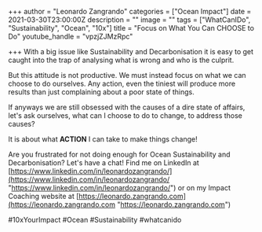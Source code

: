 +++
author = "Leonardo Zangrando"
categories = ["Ocean Impact"]
date = 2021-03-30T23:00:00Z
description = ""
image = ""
tags = ["WhatCanIDo", "Sustainability", "Ocean", "10x"]
title = "Focus on What You Can CHOOSE to Do"
youtube_handle = "vpzjZJMzRpc"

+++
With a big issue like Sustainability and Decarbonisation it is easy to get caught into the trap of analysing what is wrong and who is the culprit. 

But this attitude is not productive. We must instead focus on what we can choose to do ourselves. Any action, even the tiniest will produce more results than just complaining about a poor state of things. 

If anyways we are still obsessed with the causes of a dire state of affairs, let's ask ourselves, what can I choose to do to change, to address those causes? 

It is about what **ACTION** I can take to make things change! 

Are you frustrated for not doing enough for Ocean Sustainability and Decarbonisation? Let's have a chat! Find me on LinkedIn at [https://www.linkedin.com/in/leonardozangrando/](https://www.linkedin.com/in/leonardozangrando/ "https://www.linkedin.com/in/leonardozangrando/") or on my Impact Coaching website at [https://leonardo.zangrando.com](https://leonardo.zangrando.com "https://leonardo.zangrando.com") 

\#10xYourImpact #Ocean #Sustainability #whatcanido
